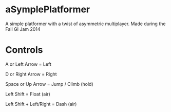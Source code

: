 aSymplePlatformer
=================

A simple platformer with a twist of asymmetric multiplayer. Made during the Fall GI Jam 2014


Controls
=======

A or Left Arrow = Left

D or Right Arrow = Right

Space or Up Arrow = Jump / Climb (hold)

Left Shift = Float (air)

Left Shift + Left/Right = Dash (air)
